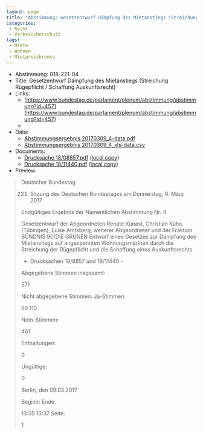 ```yaml
---
layout: page
title: "Abstimmung: Gesetzentwurf Dämpfung des Mietanstiegs (Streichung Rügepflicht / Schaffung Auskunftsrecht)"
categories:
 - Recht
 - Verbraucherschutz
tags:
 - Miete
 - Wohnen
 - Mietpreisbremse
---
```


* Abstimmung: 018-221-04
* Title: Gesetzentwurf Dämpfung des Mietanstiegs (Streichung Rügepflicht / Schaffung Auskunftsrecht)
* Links: 
    * [https://www.bundestag.de/parlament/plenum/abstimmung/abstimmung?id=457](https://www.bundestag.de/parlament/plenum/abstimmung/abstimmung?id=457)
    * 
* Data: 
    * [Abstimmungsergebnis 20170309_4-data.pdf](/res/abstimmungsliste/20170309_4-data.pdf)
    * [Abstimmungsergebnis 20170309_4_xls-data.csv](/res/abstimmungsliste/analyses/20170309_4_xls-data.csv)
* Documents: 
    * [Drucksache 18/08857.pdf](http://dip21.bundestag.de/dip21/btd/18/088/1808857.pdf) ([local copy](/res/abstimmungsdaten/018-221-04/1808857.pdf))
    * [Drucksache 18/11440.pdf](http://dip21.bundestag.de/dip21/btd/18/114/1811440.pdf) ([local copy](/res/abstimmungsdaten/018-221-04/1811440.pdf))
* Preview: 
> Deutscher Bundestag
> 
> 221. Sitzung des Deutschen Bundestages
> am Donnerstag, 9. März 2017
> 
> Endgültiges Ergebnis der Namentlichen Abstimmung Nr. 4
> 
> Gesetzentwurf der Abgeordneten Renate Künast, Christian Kühn (Tübingen), Luise
> Amtsberg, weiterer Abgeordneter und der Fraktion BÜNDNIS 90/DIE GRÜNEN
> Entwurf eines Gesetzes zur Dämpfung des Mietanstiegs auf angespannten
> Wohnungsmärkten durch die Streichung der Rügepflicht und die Schaffung eines
> Auskunftsrechts
> - Drucksachen 18/8857 und 18/11440 -
> 
> Abgegebene Stimmen insgesamt:
> 
> 571
> 
> Nicht abgegebene Stimmen:
> Ja-Stimmen:
> 
> 59
> 110
> 
> Nein-Stimmen:
> 
> 461
> 
> Enthaltungen:
> 
> 0
> 
> Ungültige:
> 
> 0
> 
> Berlin, den 09.03.2017
> 
> Beginn:
> Ende:
> 
> 13:35
> 13:37
> Seite:
> 
> 1
> 
> 
